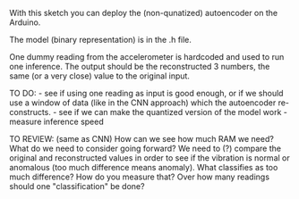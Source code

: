 With this sketch you can deploy the (non-qunatized) autoencoder on the Arduino.

The model (binary representation) is in the .h file.

One dummy reading from the accelerometer is hardcoded and used to run one inference. The output should be the reconstructed 3 numbers, the same (or a very close) value to the original input.

TO DO: - see if using one reading as input is good enough, or if we should use a window of data (like in the CNN approach) which the autoencoder re-constructs.
       - see if we can make the quantized version of the model work 
       - measure inference speed
       

TO REVIEW: (same as CNN) How can we see how much RAM we need? What do we need to consider going forward?
            We need to (?) compare the original and reconstructed values in order to see if the vibration is normal or anomalous (too much difference means anomaly). What classifies as too much difference? How do you measure that? Over how many readings should one "classification" be done? 
           
